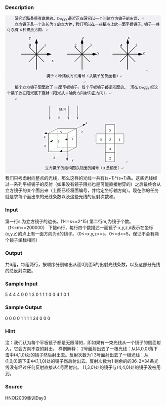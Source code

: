 
### Description
![](/images/1544.jpg) 
我们只考虑射向整点的光线，那么这样的光线一共有(s+1)*(s+1)条。这些光线经过一系列平板镜子的反射（如果没有镜子阻挡也是可能直接射穿的）之后最终会从立方镜子的某个面出来（上图已经将面编号，并给定坐标轴方向）。现在你的任务就是求每个面出来的光线条数以及这些光线的反射次数和。

### Input
第一行s,为立方镜子的边长。(1<=s<=2^15)
第二行m,为镜子个数。（1<=m<=200000）
下接m行，每行四个数描述一面镜子
x,y,z,d表示在坐标(x,y,z)的点上有一面方向为d的镜子。（0<=x,y,z<=s，0<=d<=5，保证不会有两个镜子坐标相同）


### Output
共6组，每组两行，按顺序分别输出从面0到面5的出射光线条数，以及这部分光线的总反射次数。


### Sample Input
5
4
4 4 0 0
1 3 0 1
1 1 0 0
4 1 0 1


### Sample Output
0
0
0
0
1
1
1
1
34
0
0
0


### Hint
注：我们认为每个平板镜子都是无限薄的，即如果有一束光线从一个镜子的侧面射入，它会方向不变的射出。
样例解释：
2号面射出去了一根光线：从(4,0,0)落下击中(4,1,0)处的镜子然后射出去。反射次数为1
3号面射出去了一根光线：从(1,0,0)落下击中(1,1,0)处的镜子然后射出去。反射次数为1
剩余的的36-2=34条光线没有经过任何反射直接从4号面射出。
(1,3,0)处的镜子与(4,4,0)处的镜子没被用到。


### Source
HNOI2009集训Day3